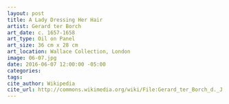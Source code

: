 ```yaml
---
layout: post
title: A Lady Dressing Her Hair
artist: Gerard ter Borch
art_date: c. 1657-1658
art_type: Oil on Panel
art_size: 36 cm x 28 cm
art_location: Wallace Collection, London
image: 06-07.jpg
date: 2016-06-07 12:00:00 -05:00
categories:
tags:
cite_author: Wikipedia
cite_url: http://commons.wikimedia.org/wiki/File:Gerard_ter_Borch_d._J._002.jpg
---
```

